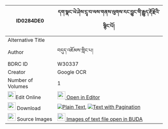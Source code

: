 |ID0284DE0|དག་སྣང་ཡེ་ཤེས་དྲྭ་བ་ལས་གནས་ལུགས་རང་བྱུང་གི་རྒྱུད་རྡོ་རྗེའི་སྙིང་པོ། 
| --- | --- 
|Alternative Title |
|Author| བདུད་འཇོམས་གླིང་པ།
|BDRC ID | W30337
|Creator | Google OCR
|Number of Volumes| 1
|<img width="25" src="https://img.icons8.com/color/25/000000/edit-property.png">Edit Online| [<img width="25" src="https://avatars.githubusercontent.com/u/45091458?s=200&v=4"> Open in Editor](http://editor.openpecha.org/ID0284DE0)
|<img width="25" src="https://img.icons8.com/fluent/48/000000/download-2.png"/>  Download | [![](https://img.icons8.com/color/20/000000/txt.png)Plain Text](https://github.com/Openpecha/ID0284DE0/releases/download/v1/daknang_yeshe_drawa_la_sa_nelu_plain_ID0284DE0.zip), [![](https://img.icons8.com/color/20/000000/txt.png)Text with Pagination](https://github.com/Openpecha/ID0284DE0/releases/download/v1/daknang_yeshe_drawa_la_sa_nelu_pages_ID0284DE0.zip)
|<img width="25" src="https://img.icons8.com/plasticine/100/000000/pictures-folder.png"/>  Source Images | [<img width="25" src="https://library.bdrc.io/icons/BUDA-small.svg"> Images of text file open in BUDA](https://library.bdrc.io/show/bdr:W30337)